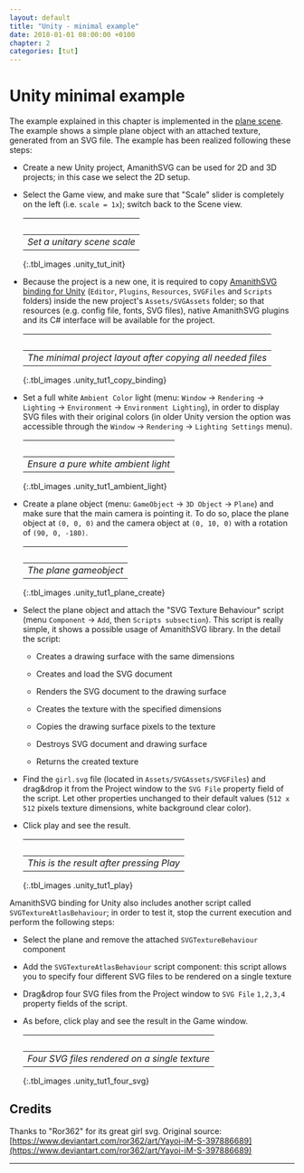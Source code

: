 ```yaml
---
layout: default
title: "Unity - minimal example"
date: 2018-01-01 08:00:00 +0100
chapter: 2
categories: [tut]
---
```


# Unity minimal example

The example explained in this chapter is implemented in the [plane scene](https://github.com/Mazatech/amanithsvg-sdk/blob/master/examples/unity/Assets/SVGAssets/Scenes/plane.unity). The example shows a simple plane object with an attached texture, generated from an SVG file. The example has been realized following these steps:

 - Create a new Unity project, AmanithSVG can be used for 2D and 3D projects; in this case we select the 2D setup.

 - Select the Game view, and make sure that "Scale" slider is completely on the left (i.e. `scale = 1x`); switch back to the Scene view. 

    | &nbsp; |
    | :---: |
    | *Set a unitary scene scale* |
    {:.tbl_images .unity_tut_init}

 - Because the project is a new one, it is required to copy [AmanithSVG binding for Unity](http://github.com/Mazatech/amanithsvg-sdk/tree/master/examples/unity/Assets/SVGAssets) (`Editor`, `Plugins`, `Resources`, `SVGFiles` and `Scripts` folders) inside the new project's `Assets/SVGAssets` folder; so that resources (e.g. config file, fonts, SVG files), native AmanithSVG plugins and its C# interface will be available for the project.

    | &nbsp; |
    | :---: |
    | *The minimal project layout after copying all needed files* |
    {:.tbl_images .unity_tut1_copy_binding}

 - Set a full white `Ambient Color` light (menu: `Window` → `Rendering` → `Lighting` → `Environment` → `Environment Lighting`), in order to display SVG files with their original colors (in older Unity version the option was accessible through the `Window` → `Rendering` → `Lighting Settings` menu).

    | &nbsp; |
    | :---: |
    | *Ensure a pure white ambient light* |
    {:.tbl_images .unity_tut1_ambient_light}

 - Create a plane object (menu: `GameObject` → `3D Object` → `Plane`) and make sure that the main camera is pointing it. To do so, place the plane object at `(0, 0, 0)` and the camera object at `(0, 10, 0)` with a rotation of `(90, 0, -180)`.

    | &nbsp; |
    | :---: |
    | *The plane gameobject* |
    {:.tbl_images .unity_tut1_plane_create}

 - Select the plane object and attach the "SVG Texture Behaviour" script (menu `Component` → `Add`, then `Scripts subsection`). This script is really simple, it shows a possible usage of AmanithSVG library. In the detail the script:

    - Creates a drawing surface with the same dimensions

    - Creates and load the SVG document

    - Renders the SVG document to the drawing surface

    - Creates the texture with the specified dimensions

    - Copies the drawing surface pixels to the texture

    - Destroys SVG document and drawing surface

    - Returns the created texture

 - Find the `girl.svg` file (located in `Assets/SVGAssets/SVGFiles`) and drag&drop it from the Project window to the `SVG File` property field of the script. Let other properties unchanged to their default values (`512 x 512` pixels texture dimensions, white background clear color).

 - Click play and see the result.

    | &nbsp; |
    | :---: |
    | *This is the result after pressing Play* |
    {:.tbl_images .unity_tut1_play}

AmanithSVG binding for Unity also includes another script called `SVGTextureAtlasBehaviour`; in order to test it, stop the current execution and perform the following steps:

 - Select the plane and remove the attached `SVGTextureBehaviour` component

 - Add the `SVGTextureAtlasBehaviour` script component: this script allows you to specify four different SVG files to be rendered on a single texture

 - Drag&drop four SVG files from the Project window to `SVG File` `1,2,3,4` property fields of the script.

 - As before, click play and see the result in the Game window.

    | &nbsp; |
    | :---: |
    | *Four SVG files rendered on a single texture* |
    {:.tbl_images .unity_tut1_four_svg}

## Credits

Thanks to "Ror362" for its great girl svg. Original source: [https://www.deviantart.com/ror362/art/Yayoi-iM-S-397886689](https://www.deviantart.com/ror362/art/Yayoi-iM-S-397886689)

---

